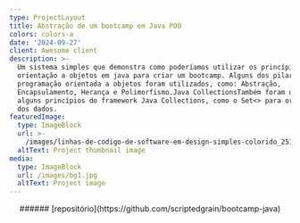 ```yaml
---
type: ProjectLayout
title: Abstração de um bootcamp em Java POO
colors: colors-a
date: '2024-09-27'
client: Awesome client
description: >-
  Um sistema simples que demonstra como poderíamos utilizar os princípios da
  orientação a objetos em java para criar um bootcamp. Alguns dos pilares da
  programação orientada a objetos foram utilizados, como: Abstração,
  Encapsulamento, Herança e Polimorfismo.Java CollectionsTambém foram utilizados
  alguns princípios do framework Java Collections, como o Set<> para organização
  dos dados.
featuredImage:
  type: ImageBlock
  url: >-
    /images/linhas-de-codigo-de-software-em-design-simples-colorido_251819-2338.png
  altText: Project thumbnail image
media:
  type: ImageBlock
  url: /images/bg1.jpg
  altText: Project image
---
```

<div style="text-align: center">###### [repositório](https://github.com/scriptedgrain/bootcamp-java)</div>

